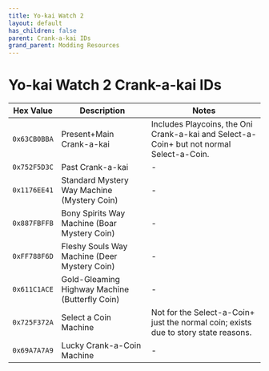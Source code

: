 ```yaml
---
title: Yo-kai Watch 2
layout: default
has_children: false
parent: Crank-a-kai IDs
grand_parent: Modding Resources
---
```


# Yo-kai Watch 2 Crank-a-kai IDs

| Hex Value     | Description                                     | Notes                                                                                    |
|---------------|-------------------------------------------------|------------------------------------------------------------------------------------------|
| `0x63CB0BBA`  | Present+Main Crank-a-kai                        | Includes Playcoins, the Oni Crank-a-kai and Select-a-Coin+ but not normal Select-a-Coin. |
| `0x752F5D3C`  | Past Crank-a-kai                                | -                                                                                        |
| `0x1176EE41`  | Standard Mystery Way Machine (Mystery Coin)     | -                                                                                        |
| `0x887FBFFB`  | Bony Spirits Way Machine (Boar Mystery Coin)    | -                                                                                        |
| `0xFF788F6D`  | Fleshy Souls Way Machine (Deer Mystery Coin)    | -                                                                                        |
| `0x611C1ACE`  | Gold-Gleaming Highway Machine (Butterfly Coin)  | -                                                                                        |
| `0x725F372A`  | Select a Coin Machine                           | Not for the Select-a-Coin+ just the normal coin; exists due to story state reasons.      |
| `0x69A7A7A9`  | Lucky Crank-a-Coin Machine                      | -                                                                                        |

